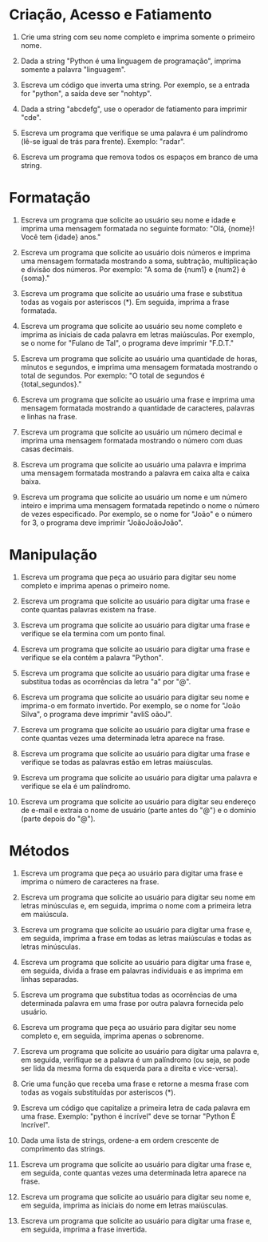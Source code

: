 # Criação, Acesso e Fatiamento

1. Crie uma string com seu nome completo e imprima somente o primeiro nome.

2. Dada a string "Python é uma linguagem de programação", imprima somente a palavra "linguagem".

3. Escreva um código que inverta uma string. Por exemplo, se a entrada for "python", a saída deve ser "nohtyp".

4. Dada a string "abcdefg", use o operador de fatiamento para imprimir "cde".

5. Escreva um programa que verifique se uma palavra é um palíndromo (lê-se igual de trás para frente). Exemplo: "radar".

6. Escreva um programa que remova todos os espaços em branco de uma string.

# Formatação

1. Escreva um programa que solicite ao usuário seu nome e idade e imprima uma mensagem formatada no seguinte formato: "Olá, {nome}! Você tem {idade} anos."

2. Escreva um programa que solicite ao usuário dois números e imprima uma mensagem formatada mostrando a soma, subtração, multiplicação e divisão dos números. Por exemplo: "A soma de {num1} e {num2} é {soma}."

3. Escreva um programa que solicite ao usuário uma frase e substitua todas as vogais por asteriscos (\*). Em seguida, imprima a frase formatada.

4. Escreva um programa que solicite ao usuário seu nome completo e imprima as iniciais de cada palavra em letras maiúsculas. Por exemplo, se o nome for "Fulano de Tal", o programa deve imprimir "F.D.T."

5. Escreva um programa que solicite ao usuário uma quantidade de horas, minutos e segundos, e imprima uma mensagem formatada mostrando o total de segundos. Por exemplo: "O total de segundos é {total_segundos}."

6. Escreva um programa que solicite ao usuário uma frase e imprima uma mensagem formatada mostrando a quantidade de caracteres, palavras e linhas na frase.

7. Escreva um programa que solicite ao usuário um número decimal e imprima uma mensagem formatada mostrando o número com duas casas decimais.

8. Escreva um programa que solicite ao usuário uma palavra e imprima uma mensagem formatada mostrando a palavra em caixa alta e caixa baixa.

9. Escreva um programa que solicite ao usuário um nome e um número inteiro e imprima uma mensagem formatada repetindo o nome o número de vezes especificado. Por exemplo, se o nome for "João" e o número for 3, o programa deve imprimir "JoãoJoãoJoão".

# Manipulação

1. Escreva um programa que peça ao usuário para digitar seu nome completo e imprima apenas o primeiro nome.

2. Escreva um programa que solicite ao usuário para digitar uma frase e conte quantas palavras existem na frase.

3. Escreva um programa que solicite ao usuário para digitar uma frase e verifique se ela termina com um ponto final.

4. Escreva um programa que solicite ao usuário para digitar uma frase e verifique se ela contém a palavra "Python".

5. Escreva um programa que solicite ao usuário para digitar uma frase e substitua todas as ocorrências da letra "a" por "@".

6. Escreva um programa que solicite ao usuário para digitar seu nome e imprima-o em formato invertido. Por exemplo, se o nome for "João Silva", o programa deve imprimir "avliS oãoJ".

7. Escreva um programa que solicite ao usuário para digitar uma frase e conte quantas vezes uma determinada letra aparece na frase.

8. Escreva um programa que solicite ao usuário para digitar uma frase e verifique se todas as palavras estão em letras maiúsculas.

9. Escreva um programa que solicite ao usuário para digitar uma palavra e verifique se ela é um palíndromo.

10. Escreva um programa que solicite ao usuário para digitar seu endereço de e-mail e extraia o nome de usuário (parte antes do "@") e o domínio (parte depois do "@").

# Métodos

1. Escreva um programa que peça ao usuário para digitar uma frase e imprima o número de caracteres na frase.

2. Escreva um programa que solicite ao usuário para digitar seu nome em letras minúsculas e, em seguida, imprima o nome com a primeira letra em maiúscula.

3. Escreva um programa que solicite ao usuário para digitar uma frase e, em seguida, imprima a frase em todas as letras maiúsculas e todas as letras minúsculas.

4. Escreva um programa que solicite ao usuário para digitar uma frase e, em seguida, divida a frase em palavras individuais e as imprima em linhas separadas.

5. Escreva um programa que substitua todas as ocorrências de uma determinada palavra em uma frase por outra palavra fornecida pelo usuário.

6. Escreva um programa que peça ao usuário para digitar seu nome completo e, em seguida, imprima apenas o sobrenome.

7. Escreva um programa que solicite ao usuário para digitar uma palavra e, em seguida, verifique se a palavra é um palíndromo (ou seja, se pode ser lida da mesma forma da esquerda para a direita e vice-versa).

8. Crie uma função que receba uma frase e retorne a mesma frase com todas as vogais substituídas por asteriscos (*).

9. Escreva um código que capitalize a primeira letra de cada palavra em uma frase. Exemplo: "python é incrível" deve se tornar "Python É Incrível".

10. Dada uma lista de strings, ordene-a em ordem crescente de comprimento das strings.

11. Escreva um programa que solicite ao usuário para digitar uma frase e, em seguida, conte quantas vezes uma determinada letra aparece na frase.

12. Escreva um programa que solicite ao usuário para digitar seu nome e, em seguida, imprima as iniciais do nome em letras maiúsculas.

13. Escreva um programa que solicite ao usuário para digitar uma frase e, em seguida, imprima a frase invertida.
